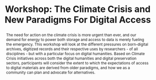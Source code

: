 ---
abstract: The need for action on the climate crisis is more urgent than ever, and
  our demand for energy to power both storage and access to data is merely fueling
  the emergency. This workshop will look at the different pressures on born-digital
  archives, digitized records and their respective uses by researchers - of all disciplines
  - but with a particular focus on digital humanities. Based on Climate Crisis initiatives
  across both the digital humanities and digital preservation sectors, participants
  will consider the extent to which the expectations of access to digital materials
  are derived from older paradigms, and how we as a community can plan and advocate
  for alternatives.
creators:
- Rachel MacGregor
date: null
document_url: https://az659834.vo.msecnd.net/eventsairwesteuprod/production-inconference-public/f16b761ab4fe4b0bacacbd0a367035e5
grand_parent: iPRES
institutions:
- University of Warwick
keywords:
- sustainability
- access
- community
- humanities
landing_page_url: null
language: eng
layout: publication
license: CC-BY 4.0 International
notes_url: null
parent: iPRES 2022
publication_type: workshop
size: null
slides_url: null
source_name: iPRES
stream_url: null
title: 'Workshop: The Climate Crisis and New Paradigms For Digital Access'
year: 2022
---